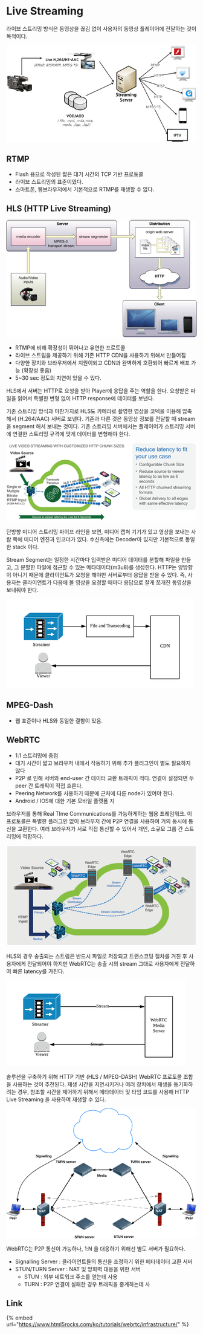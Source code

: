 # Live Streaming

라이브 스트리밍 방식은 동영상을 끊김 없이 사용자의 동영상 플레이어에 전달하는 것이 목적이다.

![&#xAE30;&#xC874; &#xC2A4;&#xD2B8;&#xB9AC;&#xBC0D; &#xC11C;&#xBC84; ](.gitbook/assets/image%20%2820%29.png)

## RTMP

* Flash 용으로  작성된 짧은 대기 시간의 TCP 기반 프로토콜
* 라이브 스트리밍의 표준이였다.
* 스마트폰, 웹브라우저에서 기본적으로 RTMP를 재생할 수 없다.

## HLS \(HTTP Live Streaming\)

![HLS](.gitbook/assets/image%20%2812%29.png)

* RTMP에 비해 확장성이 뛰어나고 유연한 프로토콜
* 라이브 스트림을 제공하기 위해 기존 HTTP CDN을 사용하기 위해서 만들어짐
* 다양한 장치와 브라우저에서 지원이되고 CDN과 완벽하게 호환되어 빠르게 배포 가능 \(확장성 좋음\)
* 5~30 sec 정도의 지연이 있을 수 있다.

HLS에서 서버는 HTTP로 요청을 받아 Player에 응답을 주는 역할을 한다. 요청받은 파일을 읽어서 특별한 변형 없이 HTTP response에 데이터를 보낸다. 

기존 스트리밍 방식과 마찬가지로 HLS도 카메라로 촬영한 영상을 코덱을 이용해 압축해서 \(H.264/AAC\) 서버로 보낸다. 기존과 다른 것은 동영상 정보를 전달할 때 stream을 segment 해서 보내는 것이다. 기존 스트리밍 서버에서는 플레이어가 스트리밍 서버에 연결한 스트리밍 규격에 맞게 데이터를 변형해야 한다. 

![](.gitbook/assets/image%20%285%29.png)

단방향 미디어 스트리밍 파이프 라인을 보면, 미디어 캡쳐 기기가 있고 영상을 보내는 사람 쪽에 미디어 엔진과 인코더가 있다. 수신측에는 Decoder아 있지만 기본적으로 동일한 stack 이다.

Stream Segment는 일정한 시간마다 입력받은 미디어 데이터를 분할해 파일을 만들고, 그 분할한 파일에 접근할 수 있는 메타데이터\(m3u8\)를 생성한다. HTTP는 양방향이 아니기 때문에 클라이언트가 요청을 해야만 서버로부터 응답을 받을 수 있다. 즉, 사용자는 클라이언트가 다음에 볼 영상을 요청할 때마다 응답으로 잘게 쪼개진 동영상을 보내줘야 한다. 

![](.gitbook/assets/image%20%2823%29.png)

## MPEG-Dash

* 웹 표준이나 HLS와 동일한 결함이 있음. 

## WebRTC

* 1:1 스트리밍에 중점
* 대기 시간이 짧고 브라우저 내에서 작동하기 위해 추가 플러그인이 별도 필요하지 않다
* P2P 로 인해 서버와 end-user 간 데이터 교환 트래픽이 적다. 연결이 설정되면 두 peer 간 트래픽이 직접 흐른다.
* Peering Network를 사용하기 때문에 근처에 다른 node가 있어야 한다.
* Android / IOS에 대한 기본 모바일 플랫폼 지

브라우저를 통해 Real TIme Communications를 가능하게하는 웹용 프레임워크. 이 프로토콜은 특별한 플러그인 없이 브라우저 간에 P2P 연결을 사용하여 거의 동시에 통신을 교환한다. 여러 브라우저가 서로 직접 통신할 수 있어서 개인, 소규모 그룹 간 스트리밍에 적합하다. 

![](.gitbook/assets/image%20%2810%29.png)

HLS의 경우 송출되는 스트림은 반드시 파일로 저장되고 트랜스코딩 절차를 거친 후 사용자에게 전달되어야 하지만 WebRTC는 송출 시의 stream 그대로 사용자에게 전달하여 빠른 latency를 가진다.

![](.gitbook/assets/image%20%286%29.png)

솔루션을 구축하기 위해 HTTP 기반 \(HLS / MPEG-DASH\) WebRTC 프로토콜 조합을 사용하는 것이 추천된다. 재생 시간을 지연시키거나 여러 장치에서 재생을 동기화하려는 경우, 참조할 시간을 제어하기 위해서 메타데이터 및 타임 코드를 사용해 HTTP Live Streaming 을 사용하여 재생할 수 있다.

![](.gitbook/assets/image%20%2824%29.png)

WebRTC는 P2P 통신이 가능하나, 1:N 을 대응하기 위해선 별도 서버가 필요하다.

* Signalling Server : 클라이언트들의 통신을 조정하기 위한 메타데이터 교환 서버
* STUN/TURN Server : NAT 및 방화벽 대응을 위한 서버
  * STUN : 외부 네트워크 주소를 얻는데 사용
  * TURN : P2P 연결이 실패한 경우 트래픽을 중계하는데 사

## Link

{% embed url="https://www.html5rocks.com/ko/tutorials/webrtc/infrastructure/" %}



